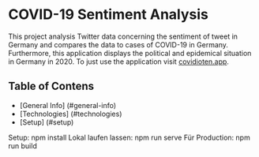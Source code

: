 # COVID-19 Sentiment Analysis

This project analysis Twitter data concerning the sentiment of tweet in Germany and compares the data to cases of COVID-19 in Germany. Furthermore, this application displays the political and epidemical situation in Germany in 2020. To just use the application visit [covidioten.app](covidioten.app).

## Table of Contens
* [General Info] (#general-info)
* [Technologies] (#technologies)
* [Setup] (#setup)


Setup: npm install
Lokal laufen lassen: npm run serve
Für Production: npm run build
